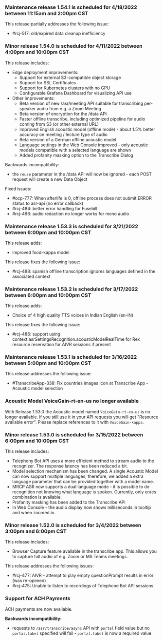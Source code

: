 ### Maintenance release 1.54.1 is scheduled for 4/18/2022 between 11:15am and 2:00pm CST

This release partially addresses the following issue:
* #rcj-517: old/expired data cleanup inefficiency

### Minor release 1.54.0 is scheduled for 4/11/2022 between 4:00pm and 10:00pm CST

This release includes:
* Edge deployment improvements:
  * Support for external S3-compatible object storage
  * Support for SSL Certificates
  * Support for Kubernetes clusters with no GPU
  * Configurable Grafana Dashboard for visualizing API use 
* Other improvements:
  * Beta version of new /asr/meeting API suitable for transcribing per-speaker audio from e.g. a Zoom Meeting 
  * Beta version of encryption for the /data API
  * Faster offline transcribe, including optimized pipeline for audio coming from S3 (or other external URL)
  * Improved English acoustic model (offline mode) - about 1.5% better accuracy on meeting / lecture type of audio
  * Beta version of a German offline acoustic model
  * Language settings in the Web Console improved - only acoustic models compatible with a selected language are shown
  * Added profanity masking option to the Transcribe Dialog

Backwards incompatibility:
* the `reuse` parameter in the /data API will now be ignored - each POST request will create a new Data Object

Fixed issues:
* #ocp-777: When afterlife is 0, offline process does not submit ERROR status to asr-api (no error callback)
* #rcj-484: better error handling for Fusebill
* #rcj-496: audio redaction no longer works for mono audio

### Maintenance release 1.53.3 is scheduled for 3/21/2022 between 6:00pm and 10:00pm CST

This release adds:
* improved food-kappa model 

This release fixes the following issue:
* #rcj-488: spanish offline transcription ignores languages defined in the associated context

### Maintenance release 1.53.2 is scheduled for 3/17/2022 between 6:00pm and 10:00pm CST

This release adds:
* Choice of 4 high quality TTS voices in Indian English (en-IN)

This release fixes the following issue:
* #rcj-486: support using context.asrSettingsRecognition.acousticModelRealTime for Rex resource reservation for AIVR sessions if present

### Maintenance release 1.53.1 is scheduled for 3/16/2022 between 5:00pm and 10:00pm CST

This release addresses the following issue:
* #TranscribeApp-338: Fix countries images icon at Transcribe App - Acoustic model selection

### Acoustic Model VoiceGain-rt-en-us no longer available

With Release 1.53.0 the Acoustic model named `VoiceGain-rt-en-us` is no longer available. If you still use it in your API requests you will get "Resource available error". Please replace references to it with `VoiceGain-kappa`.

### Minor release 1.53.0 is scheduled for 3/15/2022 between 6:00pm and 10:00pm CST

This release includes:
* Telephony Bot API uses a more efficient method to stream audio to the recognizer. The response latency has been reduced a bit.
* Model selection mechanism has been changed. A single Acoustic Model can now support multiple languages; therefore, we added a extra language parameter that can be provided together with a model name.
* MRCP ASR now supports a dual language mode - it is possible to do recognition not knowing what language is spoken. Currently, only en/es combination is available.
* Profanity masking has been added to the Transcribe API
* In Web Console - the audio display now shows milliseconds in tooltip and when zoomed in.
    

### Minor release 1.52.0 is scheduled for 3/4/2022 between 3:00pm and 6:00pm CST

This release includes:
* Browser Capture feature available in the transcribe app. This allows you to capture full audio of e.g. Zoom or MS Teams meetings.

This release addresses the following issues:
* #rcj-477: AIVR - attempt to play empty questionPrompt results in error (was re-opened)
* #rcj-475: Unable to listen to recordings of Telephone Bot API sessions


### Support for ACH Payments

ACH payments are now available.

**Backwards incompatibility:**
* requests to `/asr/transcribe/async` API with `portal` field value but no `portal.label` specified will fail - `portal.label` is now a required value 









































 














































